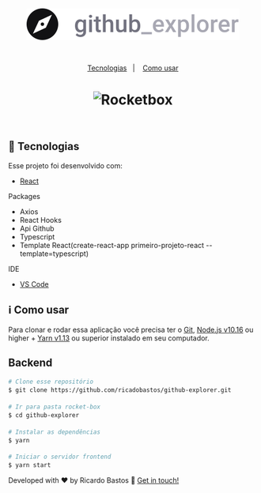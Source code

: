 <br>

<p align="center">
    <img alt="Rocketbox" src="https://github.com/RicardoBastos/github-explorer/blob/master/src/assets/logo.svg" />
</p>

<br>

<p align="center">
  <a href="#rocket-tecnologias">Tecnologias</a>&nbsp;&nbsp;&nbsp;|&nbsp;&nbsp;&nbsp;
  <a href="#information_source-como-usar">Como usar</a>
</p>


<h1 align="center">
    <img alt="Rocketbox" src="https://github.com/RicardoBastos/docs/blob/master/imagens/github-explorer/github-explorer.gif" />
</h1>

<br>



## :rocket: Tecnologias

Esse projeto foi desenvolvido com:

- [React](https://pt-br.reactjs.org/)


Packages

- Axios
- React Hooks
- Api Github
- Typescript
- Template React(create-react-app primeiro-projeto-react --template=typescript)



IDE
- [VS Code][vc] 

## :information_source: Como usar

Para clonar e rodar essa aplicação você precisa ter o  [Git](https://git-scm.com), [Node.js v10.16][nodejs] ou higher + [Yarn v1.13][yarn] ou superior instalado em seu computador.


## Backend

```bash
# Clone esse repositório
$ git clone https://github.com/ricadobastos/github-explorer.git

# Ir para pasta rocket-box
$ cd github-explorer

# Instalar as dependências
$ yarn

# Iniciar o servidor frontend
$ yarn start

```


Developed with ♥ by Ricardo Bastos :wave: [Get in touch!](https://www.linkedin.com/in/ricardo-bastos-975592b0/)

[nodejs]: https://nodejs.org/
[yarn]: https://yarnpkg.com/
[vc]: https://code.visualstudio.com/

